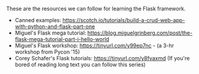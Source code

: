 These are the resources we can follow for learning the Flask framework.

- Canned examples: https://scotch.io/tutorials/build-a-crud-web-app-with-python-and-flask-part-one
- Miguel's Flask mega tutorial: https://blog.miguelgrinberg.com/post/the-flask-mega-tutorial-part-i-hello-world
- Miguel's Flask workshop: https://tinyurl.com/y99ep7nc - (a 3-hr workshop from Pycon '15)
- Corey Schafer's Flask tutorials: https://tinyurl.com/y8fvaxmd (If you're bored of reading long text you can follow this series)
